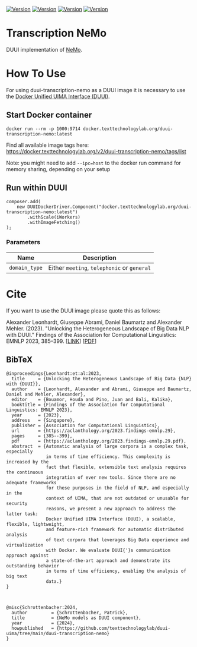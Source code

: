 [![Version](https://img.shields.io/static/v1?label=duui-transcription-nemo&message=0.1&color=blue)](https://docker.texttechnologylab.org/v2/duui-transcription-nemo/tags/list)
[![Version](https://img.shields.io/static/v1?label=Python&message=3.10&color=green)]()
[![Version](https://img.shields.io/static/v1?label=Torch&message=2.2.1&color=red)]()
[![Version](https://img.shields.io/static/v1?label=NeMo&message=2.0.0rc1&color=yellow)]()
# Transcription NeMo

DUUI implementation of [NeMo](https://github.com/NVIDIA/NeMo).


# How To Use

For using duui-transcription-nemo as a DUUI image it is necessary to use the [Docker Unified UIMA Interface (DUUI)](https://github.com/texttechnologylab/DockerUnifiedUIMAInterface).

## Start Docker container

```
docker run --rm -p 1000:9714 docker.texttechnologylab.org/duui-transcription-nemo:latest
```

Find all available image tags here: https://docker.texttechnologylab.org/v2/duui-transcription-nemo/tags/list

Note: you might need to add `--ipc=host` to the docker run command for memory sharing, depending on your setup

## Run within DUUI

```
composer.add(
    new DUUIDockerDriver.Component("docker.texttechnologylab.org/duui-transcription-nemo:latest")
        .withScale(iWorkers)
        .withImageFetching()
);
```

### Parameters

| Name | Description |
| ---- | ----------- |
| `domain_type` | Either `meeting`, `telephonic` or `general` |

# Cite

If you want to use the DUUI image please quote this as follows:

Alexander Leonhardt, Giuseppe Abrami, Daniel Baumartz and Alexander Mehler. (2023). "Unlocking the Heterogeneous Landscape of Big Data NLP with DUUI." Findings of the Association for Computational Linguistics: EMNLP 2023, 385–399. [[LINK](https://aclanthology.org/2023.findings-emnlp.29)] [[PDF](https://aclanthology.org/2023.findings-emnlp.29.pdf)] 

## BibTeX

```
@inproceedings{Leonhardt:et:al:2023,
  title     = {Unlocking the Heterogeneous Landscape of Big Data {NLP} with {DUUI}},
  author    = {Leonhardt, Alexander and Abrami, Giuseppe and Baumartz, Daniel and Mehler, Alexander},
  editor    = {Bouamor, Houda and Pino, Juan and Bali, Kalika},
  booktitle = {Findings of the Association for Computational Linguistics: EMNLP 2023},
  year      = {2023},
  address   = {Singapore},
  publisher = {Association for Computational Linguistics},
  url       = {https://aclanthology.org/2023.findings-emnlp.29},
  pages     = {385--399},
  pdf       = {https://aclanthology.org/2023.findings-emnlp.29.pdf},
  abstract  = {Automatic analysis of large corpora is a complex task, especially
               in terms of time efficiency. This complexity is increased by the
               fact that flexible, extensible text analysis requires the continuous
               integration of ever new tools. Since there are no adequate frameworks
               for these purposes in the field of NLP, and especially in the
               context of UIMA, that are not outdated or unusable for security
               reasons, we present a new approach to address the latter task:
               Docker Unified UIMA Interface (DUUI), a scalable, flexible, lightweight,
               and feature-rich framework for automatic distributed analysis
               of text corpora that leverages Big Data experience and virtualization
               with Docker. We evaluate DUUI{'}s communication approach against
               a state-of-the-art approach and demonstrate its outstanding behavior
               in terms of time efficiency, enabling the analysis of big text
               data.}
}



@misc{Schrottenbacher:2024,
  author         = {Schrottenbacher, Patrick},
  title          = {NeMo models as DUUI component},
  year           = {2024},
  howpublished   = {https://github.com/texttechnologylab/duui-uima/tree/main/duui-transcription-nemo}
}

```

